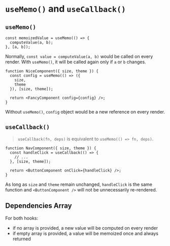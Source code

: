 # `useMemo()` and `useCallback()`

## `useMemo()`

```
const memoizedValue = useMemo(() => {
  computeValue(a, b);
}, [a, b]);
```

Normally, `const value = computeValue(a, b)` would be called on every render. With `useMemo()`, it will be called again only if `a` or `b` changes.

```
function NiceComponent({ size, theme }) {
  const config = useMemo(() => ({
    size,
    theme
  }), [size, theme]);

  return <FancyComponent config={config} />;
}
```

Without `useMemo()`, `config` object would be a new reference on every render.

## `useCallback()`

> `useCallback(fn, deps)` is equivalent to  `useMemo(() => fn, deps)`.

```
function NavComponent({ size, theme }) {
  const handleClick = useCallback(() => {
    // ...
  }, [size, theme]);

  return <ButtonComponent onClick={handleClick} />;
}
```

As long as `size` and `theme` remain unchanged, `handleClick` is the same function and `<ButtonComponent />` will not be unnecessarily re-rendered.

## Dependencies Array

For both hooks:

* if no array is provided, a new value will be computed on every render
* if empty array is provided, a value will be memoized once and always returned